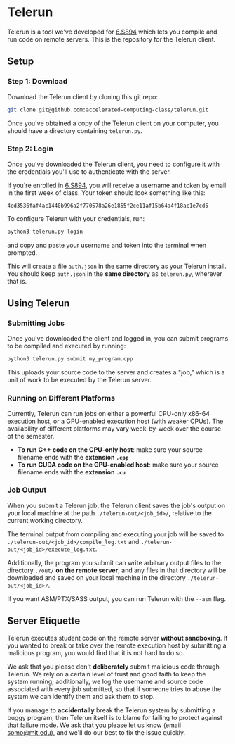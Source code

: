 # Telerun

Telerun is a tool we've developed for [6.S894](https://accelerated-computing-class.github.io/fall24/) which lets you compile and run code on remote servers. This is the repository for the Telerun client.

## Setup

### Step 1: Download

Download the Telerun client by cloning this git repo:

```bash
git clone git@github.com:accelerated-computing-class/telerun.git
```

Once you've obtained a copy of the Telerun client on your computer, you should have a directory containing `telerun.py`.

### Step 2: Login

Once you've downloaded the Telerun client, you need to configure it with the credentials you'll use to authenticate with the server.

If you're enrolled in [6.S894](https://accelerated-computing-class.github.io/fall24/), you will receive a username and token by email in the first week of class. Your token should look something like this:

```
4ed3536faf4ac1440b996a2f770578a26e1855f2ce11af15b64a4f18ac1e7cd5
```

To configure Telerun with your credentials, run:

```bash
python3 telerun.py login
```

and copy and paste your username and token into the terminal when prompted.

This will create a file `auth.json` in the same directory as your Telerun install. You should keep `auth.json` in the **same directory** as `telerun.py`, wherever that is.

## Using Telerun

### Submitting Jobs

Once you've downloaded the client and logged in, you can submit programs to be compiled and executed by running:

```python
python3 telerun.py submit my_program.cpp
```

This uploads your source code to the server and creates a "job," which is a unit of work to be executed by the Telerun server.

### Running on Different Platforms

Currently, Telerun can run jobs on either a powerful CPU-only x86-64 execution host, or a GPU-enabled execution host (with weaker CPUs). The availability of different platforms may vary week-by-week over the course of the semester.

* **To run C++ code on the CPU-only host**: make sure your source filename ends with the **extension `.cpp`**
* **To run CUDA code on the GPU-enabled host**: make sure your source filename ends with the **extension `.cu`**

### Job Output

When you submit a Telerun job, the Telerun client saves the job's output on your local machine at the path `./telerun-out/<job_id>/`, relative to the current working directory.

The terminal output from compiling and executing your job will be saved to `./telerun-out/<job_id>/compile_log.txt` and `./telerun-out/<job_id>/execute_log.txt`.

Additionally, the program you submit can write arbitrary output files to the directory `./out/` **on the remote server**, and any files in that directory will be downloaded and saved on your local machine in the directory `./telerun-out/<job_id>/`.

If you want ASM/PTX/SASS output, you can run Telerun with the `--asm` flag.

## Server Etiquette

Telerun executes student code on the remote server **without sandboxing**. If you wanted to break or take over the remote execution host by submitting a malicious program, you would find that it is not hard to do so.

We ask that you please don't **deliberately** submit malicious code through Telerun. We rely on a certain level of trust and good faith to keep the system running; additionally, we log the username and source code associated with every job submitted, so that if someone tries to abuse the system we can identify them and ask them to stop.

If you manage to **accidentally** break the Telerun system by submitting a buggy program, then Telerun itself is to blame for failing to protect against that failure mode. We ask that you please let us know (email [somo@mit.edu](mailto:somo@mit.edu)), and we'll do our best to fix the issue quickly.
